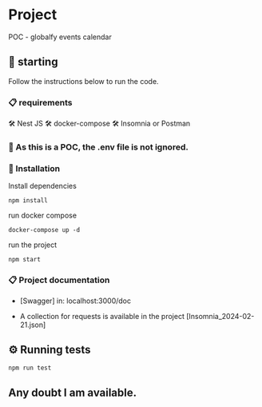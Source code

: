 # Project

POC - globalfy events calendar

## 🚀 starting

Follow the instructions below to run the code.

### 📋 requirements

🛠️ Nest JS 🛠️ docker-compose 🛠️ Insomnia or Postman

### 📌 As this is a POC, the .env file is not ignored.

### 🔧 Installation

Install dependencies

```
npm install
```

run docker compose

```
docker-compose up -d
```

run the project

```
npm start
```

### 📋 Project documentation

- [Swagger] in: localhost:3000/doc

- A collection for requests is available in the project [Insomnia_2024-02-21.json]

## ⚙️ Running tests

```
npm run test
```

## Any doubt I am available.
